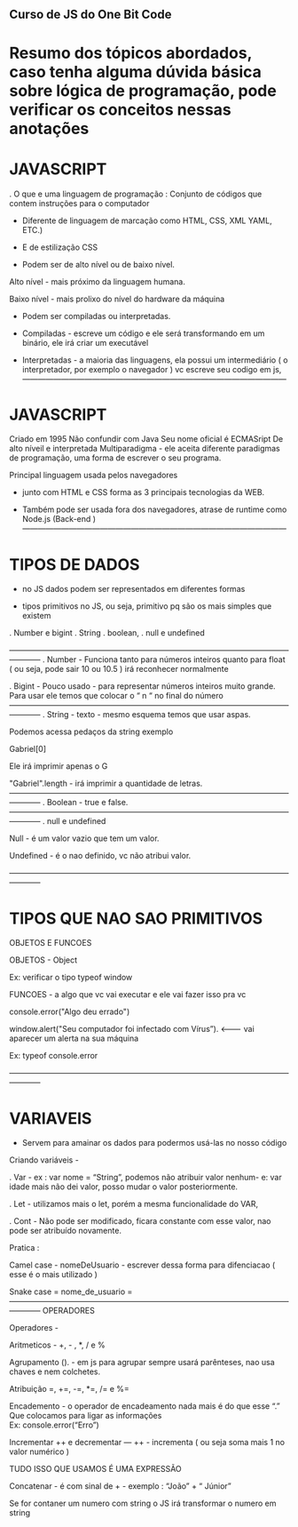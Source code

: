 ## Curso de JS do One Bit Code

# Resumo dos tópicos abordados, caso tenha alguma dúvida básica sobre lógica de programação, pode verificar os conceitos nessas anotações

# JAVASCRIPT 

. O que e uma linguagem de programação : Conjunto de códigos que contem instruções para o computador


- Diferente de linguagem de marcação como HTML, CSS, XML YAML, ETC.)
- E de estilização CSS

- Podem ser de alto nível ou de baixo nível.

Alto nível - mais próximo da linguagem humana.

Baixo nível - mais prolixo do nível do hardware da máquina 

- Podem ser compiladas ou interpretadas. 

- Compiladas - escreve um código e ele será transformando em um binário, ele irá criar um executável 

- Interpretadas -  a maioria das linguagens, ela possui um intermediário ( o interpretador, por exemplo o navegador ) vc escreve seu codigo em js, 
——————————————————————————————————
# JAVASCRIPT 

Criado em 1995
Não confundir com Java
Seu nome oficial é ECMASript 
De alto níveil e interpretada 
Multiparadigma - ele aceita diferente paradigmas de programação, uma forma de escrever o seu programa. 

Principal linguagem usada pelos navegadores
- junto com HTML e CSS forma as 3 principais tecnologias da WEB. 

- Também pode ser usada fora dos navegadores, atrase de runtime como Node.js (Back-end )
——————————————————————————————————
# TIPOS DE DADOS

- no JS dados podem ser representados em diferentes formas 

- tipos primitivos no JS, ou seja, primitivo pq são os mais simples que existem


. Number e bigint
. String 
. boolean, 
. null e undefined 

————————————————————————————————————————
. Number - Funciona tanto para números inteiros quanto para float ( ou seja, pode sair 10 ou 10.5 ) irá reconhecer normalmente 

. Bigint - Pouco usado - para representar números inteiros muito grande. Para usar ele temos que colocar o “ n “ no final do número 
————————————————————————————————————————
. String - texto  - mesmo esquema temos que usar aspas. 

Podemos acessa pedaços	 da string exemplo

Gabriel[0]

Ele irá imprimir apenas o G

"Gabriel".length - irá imprimir a quantidade de letras. 
————————————————————————————————————————
. Boolean - true e false. 
————————————————————————————————————————
. null e undefined 

Null - é um valor vazio que tem um valor. 


Undefined - é o nao definido, vc não atribui valor. 



————————————————————————————————————————
# TIPOS QUE NAO SAO PRIMITIVOS 


OBJETOS E FUNCOES 


OBJETOS - Object


Ex: verificar o tipo typeof window




FUNCOES - a algo que vc vai executar e ele vai fazer isso pra vc 

console.error("Algo deu errado")


window.alert("Seu computador foi infectado com Vírus”).  <——— vai aparecer um alerta na sua máquina 


Ex: typeof console.error


————————————————————————————————————————
# VARIAVEIS 


- Servem para amainar os dados para podermos usá-las no nosso código 


Criando variáveis -

. Var - ex :  var nome = “String”, podemos não atribuir valor nenhum- e: var idade mais não dei valor, posso mudar o valor posteriormente. 


. Let - utilizamos mais o let, porém a mesma funcionalidade do VAR, 


. Cont - Não pode ser modificado, ficara constante com esse valor, nao pode ser atribuído novamente. 



Pratica : 


Camel case - nomeDeUsuario - escrever dessa forma para difenciacao ( esse é o mais utilizado ) 

Snake case = nome_de_usuario =  
————————————————————————————————————————
OPERADORES

Operadores - 

Aritmeticos - +, - , *, / e %

Agrupamento (). - em js para agrupar sempre usará parênteses, nao usa chaves e nem colchetes. 

Atribuição =, +=, -=, *=, /= e %=

Encademento - o operador de encadeamento nada mais é do que esse “.” Que colocamos para ligar as informações	
Ex: console.error(“Erro”)


Incrementar ++ e decrementar — ++ - incrementa ( ou seja soma mais 1 no valor numérico ) 


TUDO ISSO QUE USAMOS É UMA EXPRESSÃO 

Concatenar - é com sinal de + - exemplo :   “João” + “ Júnior”


Se for contaner um numero com string o JS irá transformar o numero em string
